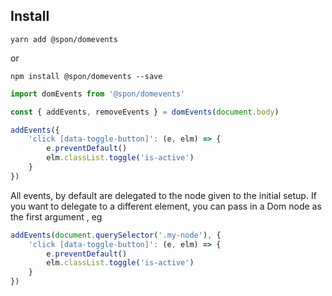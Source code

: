 ## Install

`yarn add @spon/domevents`

or

`npm install @spon/domevents --save`

```javascript
import domEvents from '@spon/domevents'

const { addEvents, removeEvents } = domEvents(document.body)

addEvents({
	'click [data-toggle-button]': (e, elm) => {
		e.preventDefault()
		elm.classList.toggle('is-active')
	}
})
```

All events, by default are delegated to the node given to the initial setup. If you want to delegate to a different element, you can pass in a Dom node as the first argument , eg

```javascript
addEvents(document.querySelector('.my-node'), {
	'click [data-toggle-button]': (e, elm) => {
		e.preventDefault()
		elm.classList.toggle('is-active')
	}
})
```
